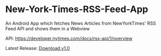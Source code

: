 # New-York-Times-RSS-Feed-App
An Android App which fetches News Articles from NewYorkTimes' RSS Feed API and shows them in a Webview


API: https://developer.nytimes.com/docs/rss-api/1/overview

Latest Release: <a href="https://github.com/asghar-ali-shah/New-York-Times-RSS-Feed-App/releases/download/v1.0/app-release.apk">Download v1.0</a>
